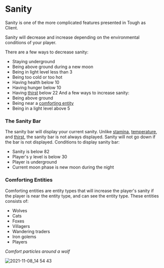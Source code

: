 # Sanity

Sanity is one of the more complicated features presented in Tough as Client.

Sanity will decrease and increase depending on the environmental conditions of your player.

There are a few ways to decrease sanity:
- Staying underground
- Being above ground during a new moon
- Being in light level less than 3
- Being too cold or too hot
- Having health below 10
- Having hunger below 10
- Having [thirst](https://github.com/fishcute/ToughAsClient/blob/main/Tutorial/Stats/Thirst.md) below 22
And a few ways to increase sanity:
- Being above ground
- Being near a [comforting entity](https://github.com/fishcute/ToughAsClient/blob/main/Tutorial/Stats/Sanity.md#comforting-entities)
- Being in a light level above 5

### The Sanity Bar

The sanity bar will display your current sanity. Unlike [stamina](https://github.com/fishcute/ToughAsClient/blob/main/Tutorial/Stats/Stamina.md), [temperature](https://github.com/fishcute/ToughAsClient/blob/main/Tutorial/Stats/Temperature.md), and [thirst](https://github.com/fishcute/ToughAsClient/blob/main/Tutorial/Stats/Thirst.md), the sanity bar is not always displayed. Sanity will not go down if the bar is not displayed.
Conditions to display sanity bar:
- Sanity is below 82
- Player's y level is below 30
- Player is underground
- Current moon phase is new moon during the night

### Comforting Entities
Comforting entities are entity types that will increase the player's sanity if the player is near the entity type, and can see the entity type.
These entities consists of:
- Wolves
- Cats
- Foxes
- Villagers
- Wandering traders
- Iron golems
- Players

*Comfort particles around a wolf*

![2021-11-08_14 54 43](https://user-images.githubusercontent.com/47741160/140808809-7d35d5ab-106e-4516-b241-f6adc1976069.png)
